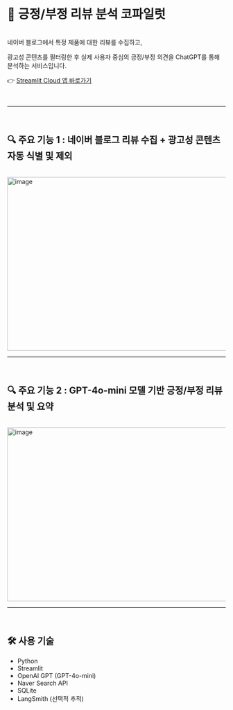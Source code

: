# 🤖 긍정/부정 리뷰 분석 코파일럿

<br>
네이버 블로그에서 특정 제품에 대한 리뷰를 수집하고,</p>
광고성 콘텐츠를 필터링한 후 실제 사용자 중심의 긍정/부정 의견을 ChatGPT를 통해 분석하는 서비스입니다.
</p>

👉 [Streamlit Cloud 앱 바로가기](https://simiproject01.streamlit.app/) 

<br>

-------

<br>

## 🔍 주요 기능 1 : 네이버 블로그 리뷰 수집 + 광고성 콘텐츠 자동 식별 및 제외
<br>
<img width="800" height="400" alt="image" src="https://github.com/user-attachments/assets/12285e2a-bcde-4c7a-b9d8-bce536fd45c9" />
<br>

-------
<br>

## 🔍 주요 기능 2 : GPT-4o-mini 모델 기반 긍정/부정 리뷰 분석 및 요약
<br>
<img width="800" height="400" alt="image" src="https://github.com/user-attachments/assets/cd0db264-7d16-4641-8376-4eea59c738d8" />
<br>

---
<br>

## 🛠️ 사용 기술

- Python
- Streamlit
- OpenAI GPT (GPT-4o-mini)
- Naver Search API
- SQLite
- LangSmith (선택적 추적)

